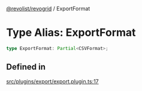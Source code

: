 [@revolist/revogrid](README.md) / ExportFormat

# Type Alias: ExportFormat

```ts
type ExportFormat: Partial<CSVFormat>;
```

## Defined in

[src/plugins/export/export.plugin.ts:17](https://github.com/revolist/revogrid/blob/541ed3c2070ab701e47c29bb6172b17d19a08816/src/plugins/export/export.plugin.ts#L17)
